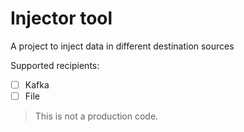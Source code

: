 # Injector tool

A project to inject data in different destination sources

Supported recipients:

- [ ] Kafka
- [ ] File

> This is not a production code.
